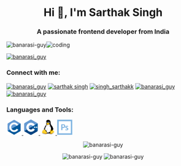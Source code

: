 
<h1 align="center">Hi 👋, I'm Sarthak Singh</h1>
<h3 align="center">A passionate frontend developer from India</h3>
<image align="right" alt = "coding" width = "400" src="https://media.tenor.com/CzdMW7wnLn8AAAAC/coding.gif">

<p align="left"> <img src="https://komarev.com/ghpvc/?username=banarasi-guy&label=Profile%20views&color=0e75b6&style=flat" alt="banarasi-guy" /> </p>

<p align="left"> <a href="https://twitter.com/banarasi_guy" target="blank"><img src="https://img.shields.io/twitter/follow/banarasi_guy?logo=twitter&style=for-the-badge" alt="banarasi_guy" /></a> </p>

<h3 align="left">Connect with me:</h3>
<p align="left">
<a href="https://twitter.com/banarasi_guy" target="blank"><img align="center" src="https://raw.githubusercontent.com/rahuldkjain/github-profile-readme-generator/master/src/images/icons/Social/twitter.svg" alt="banarasi_guy" height="30" width="40" /></a>
<a href="https://fb.com/sarthak singh" target="blank"><img align="center" src="https://raw.githubusercontent.com/rahuldkjain/github-profile-readme-generator/master/src/images/icons/Social/facebook.svg" alt="sarthak singh" height="30" width="40" /></a>
<a href="https://instagram.com/singh_sarthakk" target="blank"><img align="center" src="https://raw.githubusercontent.com/rahuldkjain/github-profile-readme-generator/master/src/images/icons/Social/instagram.svg" alt="singh_sarthakk" height="30" width="40" /></a>
<a href="https://codeforces.com/profile/banarasi_guy" target="blank"><img align="center" src="https://raw.githubusercontent.com/rahuldkjain/github-profile-readme-generator/master/src/images/icons/Social/codeforces.svg" alt="banarasi_guy" height="30" width="40" /></a>
<a href="https://www.leetcode.com/banarasi_guy" target="blank"><img align="center" src="https://raw.githubusercontent.com/rahuldkjain/github-profile-readme-generator/master/src/images/icons/Social/leet-code.svg" alt="banarasi_guy" height="30" width="40" /></a>
</p>

<h3 align="left">Languages and Tools:</h3>
<p align="left"> <a href="https://www.cprogramming.com/" target="_blank" rel="noreferrer"> <img src="https://raw.githubusercontent.com/devicons/devicon/master/icons/c/c-original.svg" alt="c" width="40" height="40"/> </a> <a href="https://www.w3schools.com/cpp/" target="_blank" rel="noreferrer"> <img src="https://raw.githubusercontent.com/devicons/devicon/master/icons/cplusplus/cplusplus-original.svg" alt="cplusplus" width="40" height="40"/> </a> <a href="https://www.linux.org/" target="_blank" rel="noreferrer"> <img src="https://raw.githubusercontent.com/devicons/devicon/master/icons/linux/linux-original.svg" alt="linux" width="40" height="40"/> </a> <a href="https://www.photoshop.com/en" target="_blank" rel="noreferrer"> <img src="https://raw.githubusercontent.com/devicons/devicon/master/icons/photoshop/photoshop-line.svg" alt="photoshop" width="40" height="40"/> </a> </p>

<p align="center">
  <img width="500px" src="https://github-readme-stats.vercel.app/api/top-langs?username=banarasi-guy&show_icons=true&locale=en&layout=compact&theme=tokyonight" alt="banarasi-guy" />
</p> 

<p align="center">
  <img width="400px" src="https://github-readme-stats.vercel.app/api?username=banarasi-guy&show_icons=true&locale=en&theme=tokyonight" alt="banarasi-guy"/>
  <img width="400px" src="https://github-readme-streak-stats.herokuapp.com/?user=banarasi-guy&theme=tokyonight" alt="banarasi-guy" />
</p>

